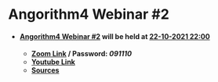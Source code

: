 # Angorithm4 Webinar #2
 * #### [Angorithm4 Webinar #2]() will be held at [22-10-2021 22:00](https://www.timeanddate.com/worldclock/fixedtime.html?msg=Angorithm4+Webinar+%232&iso=20211022T22&p1=102&ah=1)
    * **[Zoom Link](https://hkmu.zoom.us/j/99614444896?pwd=dlF0NlFyWFNCUjdmOGRacEVGZUduZz09) / Password: _091110_**
    * **[Youtube Link](https://www.youtube.com/watch?v=QH_9kTwhJlE)**
    * **[Sources](https://github.com/Angorithm4/Webinar/tree/main/2021-10-22)**


